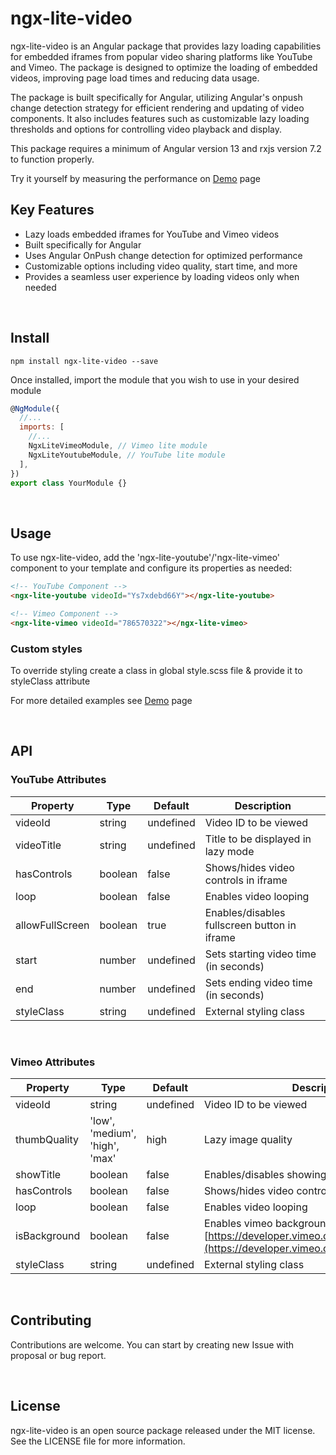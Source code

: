 # ngx-lite-video

ngx-lite-video is an Angular package that provides lazy loading capabilities for embedded iframes from popular video sharing platforms like YouTube and Vimeo. The package is designed to optimize the loading of embedded videos, improving page load times and reducing data usage.

The package is built specifically for Angular, utilizing Angular's onpush change detection strategy for efficient rendering and updating of video components. It also includes features such as customizable lazy loading thresholds and options for controlling video playback and display.

This package requires a minimum of Angular version 13 and rxjs version 7.2 to function properly.

Try it yourself by measuring the performance on [Demo](https://karim-mamdouh.github.io/ngx-lite-video/) page

## Key Features

- Lazy loads embedded iframes for YouTube and Vimeo videos
- Built specifically for Angular
- Uses Angular OnPush change detection for optimized performance
- Customizable options including video quality, start time, and more
- Provides a seamless user experience by loading videos only when needed

<br/>

## Install

```shell
npm install ngx-lite-video --save
```

Once installed, import the module that you wish to use in your desired module

```javascript
@NgModule({
  //...
  imports: [
    //...
    NgxLiteVimeoModule, // Vimeo lite module
    NgxLiteYoutubeModule, // YouTube lite module
  ],
})
export class YourModule {}
```

<br/>

## Usage

To use ngx-lite-video, add the 'ngx-lite-youtube'/'ngx-lite-vimeo' component to your template and configure its properties as needed:

```html
<!-- YouTube Component -->
<ngx-lite-youtube videoId="Ys7xdebd66Y"></ngx-lite-youtube>

<!-- Vimeo Component -->
<ngx-lite-vimeo videoId="786570322"></ngx-lite-vimeo>
```

### Custom styles

To override styling create a class in global style.scss file & provide it to styleClass attribute

For more detailed examples see [Demo](https://karim-mamdouh.github.io/ngx-lite-video/) page

<br/>

## API

### YouTube Attributes

| Property        | Type    | Default   | Description                                  |
| --------------- | ------- | --------- | -------------------------------------------- |
| videoId         | string  | undefined | Video ID to be viewed                        |
| videoTitle      | string  | undefined | Title to be displayed in lazy mode           |
| hasControls     | boolean | false     | Shows/hides video controls in iframe         |
| loop            | boolean | false     | Enables video looping                        |
| allowFullScreen | boolean | true      | Enables/disables fullscreen button in iframe |
| start           | number  | undefined | Sets starting video time (in seconds)        |
| end             | number  | undefined | Sets ending video time (in seconds)          |
| styleClass      | string  | undefined | External styling class                       |

<br/>

### Vimeo Attributes

| Property     | Type                           | Default   | Description                                                                                                                                 |
| ------------ | ------------------------------ | --------- | ------------------------------------------------------------------------------------------------------------------------------------------- |
| videoId      | string                         | undefined | Video ID to be viewed                                                                                                                       |
| thumbQuality | 'low', 'medium', 'high', 'max' | high      | Lazy image quality                                                                                                                          |
| showTitle    | boolean                        | false     | Enables/disables showing title in lazy mode                                                                                                 |
| hasControls  | boolean                        | false     | Shows/hides video controls in iframe                                                                                                        |
| loop         | boolean                        | false     | Enables video looping                                                                                                                       |
| isBackground | boolean                        | false     | Enables vimeo background mode, please refer to [https://developer.vimeo.com/player/sdk/embed](https://developer.vimeo.com/player/sdk/embed) |
| styleClass   | string                         | undefined | External styling class                                                                                                                      |

<br/>

## Contributing

Contributions are welcome. You can start by creating new Issue with proposal or bug report.

<br/>

## License

ngx-lite-video is an open source package released under the MIT license. See the LICENSE file for more information.
